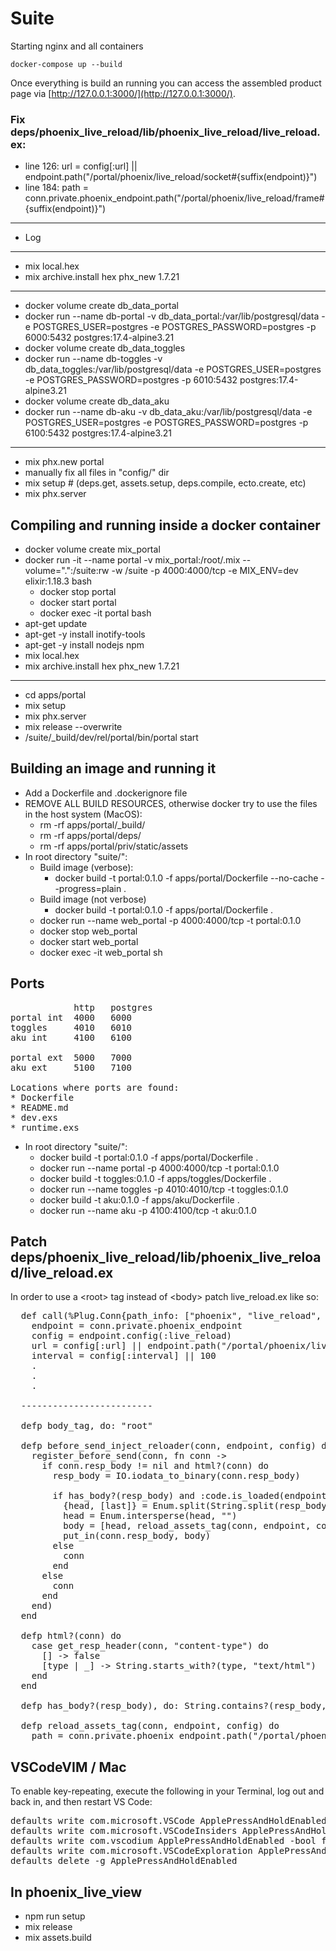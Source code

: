 # Suite

Starting nginx and all containers

    docker-compose up --build

Once everything is build an running you can access the
assembled product page via
[http://127.0.0.1:3000/](http://127.0.0.1:3000/).

### Fix deps/phoenix_live_reload/lib/phoenix_live_reload/live_reload.ex:
* line 126: url = config[:url] || endpoint.path("/portal/phoenix/live_reload/socket#{suffix(endpoint)}")
* line 184: path = conn.private.phoenix_endpoint.path("/portal/phoenix/live_reload/frame#{suffix(endpoint)}")
<hr/>

* Log
<hr/>

* mix local.hex
* mix archive.install hex phx_new 1.7.21
<hr/>

* docker volume create db_data_portal
* docker run --name db-portal -v db_data_portal:/var/lib/postgresql/data -e POSTGRES_USER=postgres -e POSTGRES_PASSWORD=postgres -p 6000:5432 postgres:17.4-alpine3.21
* docker volume create db_data_toggles
* docker run --name db-toggles -v db_data_toggles:/var/lib/postgresql/data -e POSTGRES_USER=postgres -e POSTGRES_PASSWORD=postgres -p 6010:5432 postgres:17.4-alpine3.21
* docker volume create db_data_aku
* docker run --name db-aku -v db_data_aku:/var/lib/postgresql/data -e POSTGRES_USER=postgres -e POSTGRES_PASSWORD=postgres -p 6100:5432 postgres:17.4-alpine3.21
<hr/>


* mix phx.new portal
* manually fix all files in "config/" dir
* mix setup # (deps.get, assets.setup, deps.compile, ecto.create, etc)
* mix phx.server

## Compiling and running inside a docker container
* docker volume create mix_portal
* docker run -it --name portal -v mix_portal:/root/.mix --volume=".":/suite:rw -w /suite -p 4000:4000/tcp -e MIX_ENV=dev elixir:1.18.3 bash
  * docker stop portal
  * docker start portal
  * docker exec -it portal bash
* apt-get update
* apt-get -y install inotify-tools
* apt-get -y install nodejs npm
* mix local.hex
* mix archive.install hex phx_new 1.7.21
<hr/>

* cd apps/portal
* mix setup
* mix phx.server
* mix release --overwrite
* /suite/_build/dev/rel/portal/bin/portal start

## Building an image and running it
* Add a Dockerfile and .dockerignore file
* REMOVE ALL BUILD RESOURCES, otherwise docker try to use the files in the host system (MacOS):
  * rm -rf apps/portal/_build/
  * rm -rf apps/portal/deps/
  * rm -rf apps/portal/priv/static/assets
* In root directory "suite/":
  * Build image (verbose):
    * docker build -t portal:0.1.0 -f apps/portal/Dockerfile --no-cache --progress=plain .
  * Build image (not verbose)
    * docker build -t portal:0.1.0 -f apps/portal/Dockerfile .
  * docker run --name web_portal -p 4000:4000/tcp -t portal:0.1.0
  * docker stop web_portal
  * docker start web_portal
  * docker exec -it web_portal sh

## Ports
<pre>
            http   postgres
portal int  4000   6000
toggles     4010   6010
aku int     4100   6100

portal ext  5000   7000
aku ext     5100   7100

Locations where ports are found:
* Dockerfile
* README.md
* dev.exs
* runtime.exs
</pre>

* In root directory "suite/":
  * docker build -t portal:0.1.0 -f apps/portal/Dockerfile .
  * docker run --name portal -p 4000:4000/tcp -t portal:0.1.0
  * docker build -t toggles:0.1.0 -f apps/toggles/Dockerfile .
  * docker run --name toggles -p 4010:4010/tcp -t toggles:0.1.0
  * docker build -t aku:0.1.0 -f apps/aku/Dockerfile .
  * docker run --name aku -p 4100:4100/tcp -t aku:0.1.0

## Patch deps/phoenix_live_reload/lib/phoenix_live_reload/live_reload.ex
In order to use a \<root\> tag instead of \<body\> patch live_reload.ex like so:

<pre>
  def call(%Plug.Conn{path_info: ["phoenix", "live_reload", "frame" | _suffix]} = conn, _) do
    endpoint = conn.private.phoenix_endpoint
    config = endpoint.config(:live_reload)
    url = config[:url] || endpoint.path("/portal/phoenix/live_reload/socket#{suffix(endpoint)}")
    interval = config[:interval] || 100
    .
    .
    .

  -------------------------

  defp body_tag, do: "root"

  defp before_send_inject_reloader(conn, endpoint, config) do
    register_before_send(conn, fn conn ->
      if conn.resp_body != nil and html?(conn) do
        resp_body = IO.iodata_to_binary(conn.resp_body)

        if has_body?(resp_body) and :code.is_loaded(endpoint) do
          {head, [last]} = Enum.split(String.split(resp_body, "</#{body_tag()}>"), -1)
          head = Enum.intersperse(head, "</#{body_tag()}>")
          body = [head, reload_assets_tag(conn, endpoint, config), "</#{body_tag()}>" | last]
          put_in(conn.resp_body, body)
        else
          conn
        end
      else
        conn
      end
    end)
  end

  defp html?(conn) do
    case get_resp_header(conn, "content-type") do
      [] -> false
      [type | _] -> String.starts_with?(type, "text/html")
    end
  end

  defp has_body?(resp_body), do: String.contains?(resp_body, "<#{body_tag()}")

  defp reload_assets_tag(conn, endpoint, config) do
    path = conn.private.phoenix_endpoint.path("/portal/phoenix/live_reload/frame#{suffix(endpoint)}")
</pre>

## VSCodeVIM / Mac
To enable key-repeating, execute the following in your Terminal, log out and back in, and then restart VS Code:
<pre>
defaults write com.microsoft.VSCode ApplePressAndHoldEnabled -bool false              # For VS Code
defaults write com.microsoft.VSCodeInsiders ApplePressAndHoldEnabled -bool false      # For VS Code Insider
defaults write com.vscodium ApplePressAndHoldEnabled -bool false                      # For VS Codium
defaults write com.microsoft.VSCodeExploration ApplePressAndHoldEnabled -bool false   # For VS Codium Exploration users
defaults delete -g ApplePressAndHoldEnabled                                           # If necessary, reset global default
</pre>

## In phoenix_live_view

* npm run setup
* mix release
* mix assets.build
